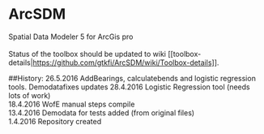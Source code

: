 # ArcSDM
Spatial Data Modeler 5 for ArcGis pro<Br>
<br>
Status of the toolbox should be updated to wiki [[toolbox-details|https://github.com/gtkfi/ArcSDM/wiki/Toolbox-details]]. <bR>

##History:
26.5.2016 AddBearings, calculatebends and logistic regression tools. Demodatafixes updates
28.4.2016 Logistic Regression tool (needs lots of work)<br>
18.4.2016 WofE manual steps compile<br>
13.4.2016 Demodata for tests added (from original files)<br>
1.4.2016 Repository created
